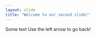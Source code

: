 ```yaml
---
layout: slide
title: "Welcome to our second slide!"
---
```

Some text
Use the left arrow to go back!

